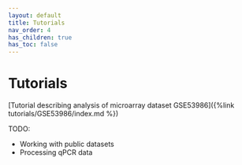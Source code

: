 ```yaml
---
layout: default
title: Tutorials
nav_order: 4
has_children: true
has_toc: false
---
```


# Tutorials

[Tutorial describing analysis of microarray dataset GSE53986]({%link tutorials/GSE53986/index.md %})


TODO:
* Working with public datasets
* Processing qPCR data
